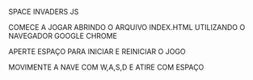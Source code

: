 SPACE INVADERS JS

COMECE A JOGAR ABRINDO O ARQUIVO INDEX.HTML UTILIZANDO O NAVEGADOR GOOGLE CHROME

APERTE ESPAÇO PARA INICIAR E REINICIAR O JOGO

MOVIMENTE A NAVE COM W,A,S,D E ATIRE COM ESPAÇO